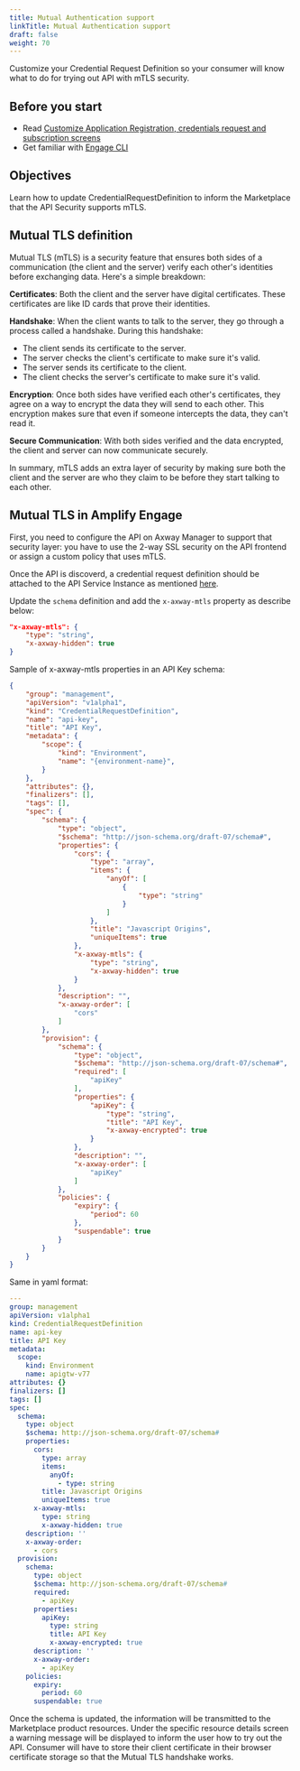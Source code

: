 ```yaml
---
title: Mutual Authentication support
linkTitle: Mutual Authentication support
draft: false
weight: 70
---
```


Customize your Credential Request Definition so your consumer will know what to do for trying out API with mTLS security.

## Before you start

* Read [Customize Application Registration, credentials request and subscription screens](/docs/integrate_with_central/customize_ard_crd)
* Get familiar with [Engage CLI](/docs/integrate_with_central/cli_central)

## Objectives

Learn how to update CredentialRequestDefinition to inform the Marketplace that the API Security supports mTLS.

## Mutual TLS definition

Mutual TLS (mTLS) is a security feature that ensures both sides of a communication (the client and the server) verify each other's identities before exchanging data. Here's a simple breakdown:

**Certificates**: Both the client and the server have digital certificates. These certificates are like ID cards that prove their identities.

**Handshake**: When the client wants to talk to the server, they go through a process called a handshake. During this handshake:

* The client sends its certificate to the server.
* The server checks the client's certificate to make sure it's valid.
* The server sends its certificate to the client.
* The client checks the server's certificate to make sure it's valid.

**Encryption**: Once both sides have verified each other's certificates, they agree on a way to encrypt the data they will send to each other. This encryption makes sure that even if someone intercepts the data, they can't read it.

**Secure Communication**: With both sides verified and the data encrypted, the client and server can now communicate securely.

In summary, mTLS adds an extra layer of security by making sure both the client and the server are who they claim to be before they start talking to each other.

## Mutual TLS in Amplify Engage

First, you need to configure the API on Axway Manager to support that security layer: you have to use the 2-way SSL security on the API frontend or assign a custom policy that uses mTLS.

Once the API is discoverd, a credential request definition should be attached to the API Service Instance as mentioned [here](/docs/integrate_with_central/customize_ard_crd#customize-credential-request-screen).

Update the `schema` definition and add the `x-axway-mtls` property as describe below:

```json
"x-axway-mtls": {
    "type": "string",
    "x-axway-hidden": true
}  
```

Sample of x-axway-mtls properties in an API Key schema:

```json
{
    "group": "management",
    "apiVersion": "v1alpha1",
    "kind": "CredentialRequestDefinition",
    "name": "api-key",
    "title": "API Key",
    "metadata": {
        "scope": {
            "kind": "Environment",
            "name": "{environment-name}",
        }
    },
    "attributes": {},
    "finalizers": [],
    "tags": [],
    "spec": {
        "schema": {
            "type": "object",
            "$schema": "http://json-schema.org/draft-07/schema#",
            "properties": {
                "cors": {
                    "type": "array",
                    "items": {
                        "anyOf": [
                            {
                                "type": "string"
                            }
                        ]
                    },
                    "title": "Javascript Origins",
                    "uniqueItems": true
                },
                "x-axway-mtls": {
                    "type": "string",
                    "x-axway-hidden": true
                } 
            },
            "description": "",
            "x-axway-order": [
                "cors"
            ]
        },
        "provision": {
            "schema": {
                "type": "object",
                "$schema": "http://json-schema.org/draft-07/schema#",
                "required": [
                    "apiKey"
                ],
                "properties": {
                    "apiKey": {
                        "type": "string",
                        "title": "API Key",
                        "x-axway-encrypted": true
                    }
                },
                "description": "",
                "x-axway-order": [
                    "apiKey"
                ]
            },
            "policies": {
                "expiry": {
                    "period": 60
                },
                "suspendable": true
            }
        }
    }
}
```

Same in yaml format:

```yaml
---
group: management
apiVersion: v1alpha1
kind: CredentialRequestDefinition
name: api-key
title: API Key
metadata:
  scope:
    kind: Environment
    name: apigtw-v77
attributes: {}
finalizers: []
tags: []
spec:
  schema:
    type: object
    $schema: http://json-schema.org/draft-07/schema#
    properties:
      cors:
        type: array
        items:
          anyOf:
            - type: string
        title: Javascript Origins
        uniqueItems: true
      x-axway-mtls:
        type: string
        x-axway-hidden: true
    description: ''
    x-axway-order:
      - cors
  provision:
    schema:
      type: object
      $schema: http://json-schema.org/draft-07/schema#
      required:
        - apiKey
      properties:
        apiKey:
          type: string
          title: API Key
          x-axway-encrypted: true
      description: ''
      x-axway-order:
        - apiKey
    policies:
      expiry:
        period: 60
      suspendable: true
```

Once the schema is updated, the information will be transmitted to the Marketplace product resources. Under the specific resource details screen a warning message will be displayed to inform the user how to try out the API. Consumer will have to store their client certificate in their browser certificate storage so that the Mutual TLS handshake works.